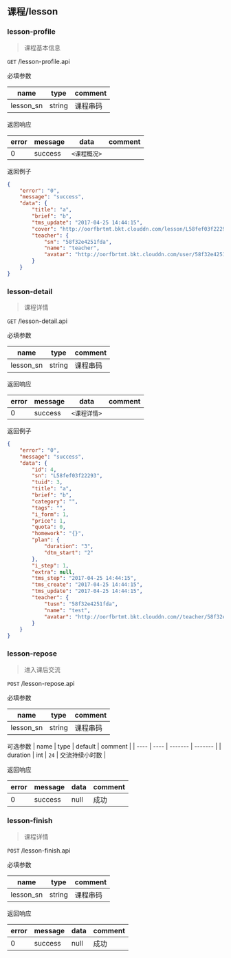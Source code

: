 ## 课程/lesson

### lesson-profile

> 课程基本信息

`GET` /lesson-profile.api

必填参数

| name | type | comment |
| ---- | ---- | ------- |
| lesson_sn | string | 课程串码 |

返回响应

| error | message | data | comment |
| ---- | ------- | ---- | ------- |
| 0 | success | `<课程概况>` |  |

返回例子

```json
{
    "error": "0",
    "message": "success",
    "data": {
        "title": "a",
        "brief": "b",
        "tms_update": "2017-04-25 14:44:15",
        "cover": "http://oorfbrtmt.bkt.clouddn.com/lesson/L58fef03f22293/cover?1cfts1v",
        "teacher": {
            "sn": "58f32e4251fda",
            "name": "teacher",
            "avatar": "http://oorfbrtmt.bkt.clouddn.com/user/58f32e4251fda/avatar?1cf6bjc"
        }
    }
}
```

### lesson-detail

> 课程详情

`GET` /lesson-detail.api

必填参数

| name | type | comment |
| ---- | ---- | ------- |
| lesson_sn | string | 课程串码 |

返回响应

| error | message | data | comment |
| ---- | ------- | ---- | ------- |
| 0 | success | `<课程详情>` |

返回例子

```json
{
    "error": "0",
    "message": "success",
    "data": {
        "id": 4,
        "sn": "L58fef03f22293",
        "tuid": 3,
        "title": "a",
        "brief": "b",
        "category": "",
        "tags": "",
        "i_form": 1,
        "price": 1,
        "quota": 0,
        "homework": "{}",
        "plan": {
            "duration": "3",
            "dtm_start": "2"
        },
        "i_step": 1,
        "extra": null,
        "tms_step": "2017-04-25 14:44:15",
        "tms_create": "2017-04-25 14:44:15",
        "tms_update": "2017-04-25 14:44:15",
        "teacher": {
            "tusn": "58f32e4251fda",
            "name": "test",
            "avatar": "http://oorfbrtmt.bkt.clouddn.com//teacher/58f32e4251fda/avatar"
        }
    }
}
```

### lesson-repose

> 进入课后交流

`POST` /lesson-repose.api

必填参数

| name | type | comment |
| ---- | ---- | ------- |
| lesson_sn | string | 课程串码 |

可选参数
| name | type | default | comment |
| ---- | ---- | ------- | ------- |
| duration | int | `24` | 交流持续小时数 |

返回响应

| error | message | data | comment |
| ---- | ------- | ---- | ------- 
| 0 | success | null | 成功 |

### lesson-finish

> 课程详情

`POST` /lesson-finish.api

必填参数

| name | type | comment |
| ---- | ---- | ------- |
| lesson_sn | string | 课程串码 |

返回响应

| error | message | data | comment |
| ---- | ------- | ---- | ------- |
| 0 | success | null | 成功 |